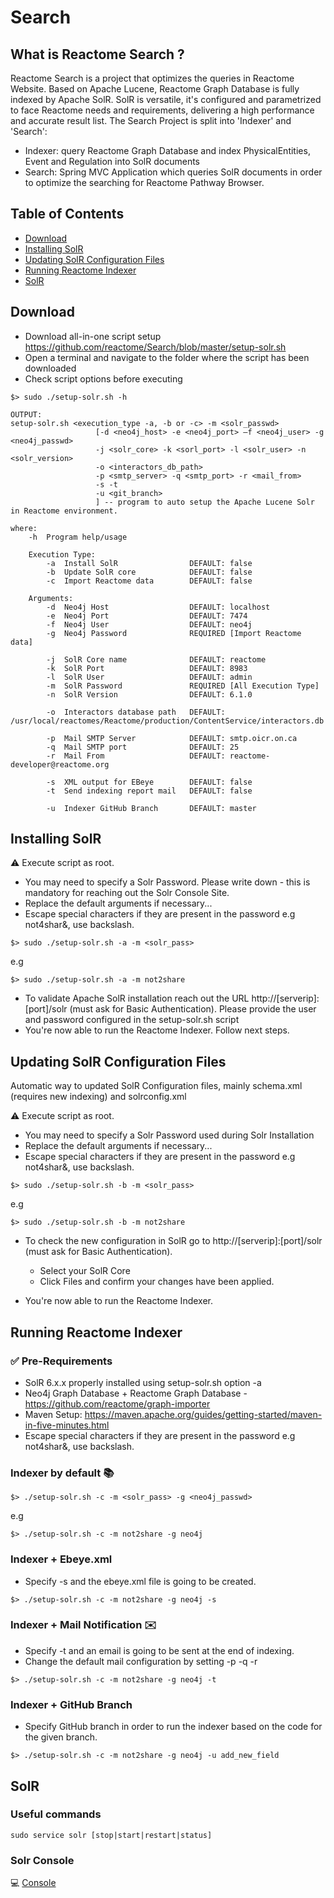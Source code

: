 # Search #
## What is Reactome Search ? ##
Reactome Search is a project that optimizes the queries in Reactome Website. Based on Apache Lucene, Reactome Graph Database is fully indexed by Apache SolR. SolR is versatile, it's configured and parametrized to face Reactome needs and requirements, delivering a high performance and accurate result list.
The Search Project is split into 'Indexer' and 'Search':

* Indexer: query Reactome Graph Database and index PhysicalEntities, Event and Regulation into SolR documents
* Search: Spring MVC Application which queries SolR documents in order to optimize the searching for Reactome Pathway Browser.

## Table of Contents ##
 - [Download](#download)
 - [Installing SolR](#installing-solr)
 - [Updating SolR Configuration Files](#updating-solr-configuration-files)
 - [Running Reactome Indexer](#running-reactome-indexer)
 - [SolR](#solr)

## Download ##
* Download all-in-one script setup https://github.com/reactome/Search/blob/master/setup-solr.sh
* Open a terminal and navigate to the folder where the script has been downloaded
* Check script options before executing

```
$> sudo ./setup-solr.sh -h

OUTPUT:
setup-solr.sh <execution_type -a, -b or -c> -m <solr_passwd> 
                   [-d <neo4j_host> -e <neo4j_port> —f <neo4j_user> -g <neo4j_passwd>
                   -j <solr_core> -k <sorl_port> -l <solr_user> -n <solr_version>
                   -o <interactors_db_path>
                   -p <smtp_server> -q <smtp_port> -r <mail_from>
                   -s -t
                   -u <git_branch>
                   ] -- program to auto setup the Apache Lucene Solr in Reactome environment.

where:
    -h  Program help/usage

    Execution Type:
        -a  Install SolR                DEFAULT: false
        -b  Update SolR core            DEFAULT: false
        -c  Import Reactome data        DEFAULT: false

    Arguments:
        -d  Neo4j Host                  DEFAULT: localhost
        -e  Neo4j Port                  DEFAULT: 7474
        -f  Neo4j User                  DEFAULT: neo4j
        -g  Neo4j Password              REQUIRED [Import Reactome data]

        -j  SolR Core name              DEFAULT: reactome
        -k  SolR Port                   DEFAULT: 8983
        -l  SolR User                   DEFAULT: admin
        -m  SolR Password               REQUIRED [All Execution Type]
        -n  SolR Version                DEFAULT: 6.1.0

        -o  Interactors database path   DEFAULT: /usr/local/reactomes/Reactome/production/ContentService/interactors.db

        -p  Mail SMTP Server            DEFAULT: smtp.oicr.on.ca
        -q  Mail SMTP port              DEFAULT: 25
        -r  Mail From                   DEFAULT: reactome-developer@reactome.org

        -s  XML output for EBeye        DEFAULT: false
        -t  Send indexing report mail   DEFAULT: false

        -u  Indexer GitHub Branch       DEFAULT: master
```

## Installing SolR ##

:warning: Execute script as root.
  * You may need to specify a Solr Password. Please write down - this is mandatory for reaching out the Solr Console Site.
  * Replace the default arguments if necessary...
  * Escape special characters if they are present in the password e.g not4shar\&, use backslash.
 
```
$> sudo ./setup-solr.sh -a -m <solr_pass>
```

e.g

```
$> sudo ./setup-solr.sh -a -m not2share
```

* To validate Apache SolR installation reach out the URL http://[serverip]:[port]/solr (must ask for Basic Authentication). Please provide the user and password configured in the setup-solr.sh script
* You're now able to run the Reactome Indexer. Follow next steps.

## Updating SolR Configuration Files ##

Automatic way to updated SolR Configuration files, mainly schema.xml (requires new indexing) and solrconfig.xml

:warning: Execute script as root.
  * You may need to specify a Solr Password used during Solr Installation
  * Replace the default arguments if necessary...
  * Escape special characters if they are present in the password e.g not4shar\&, use backslash.
```
$> sudo ./setup-solr.sh -b -m <solr_pass>
```

e.g

```
$> sudo ./setup-solr.sh -b -m not2share
```

* To check the new configuration in SolR go to http://[serverip]:[port]/solr (must ask for Basic Authentication).
  * Select your SolR Core
  * Click Files and confirm your changes have been applied.

* You're now able to run the Reactome Indexer.

## Running Reactome Indexer ##

### :white_check_mark: Pre-Requirements ###

* SolR 6.x.x properly installed using setup-solr.sh option -a
* Neo4j Graph Database + Reactome Graph Database - https://github.com/reactome/graph-importer
* Maven Setup: https://maven.apache.org/guides/getting-started/maven-in-five-minutes.html
* Escape special characters if they are present in the password e.g not4shar\&, use backslash.

### Indexer by default :books: ###

```
$> ./setup-solr.sh -c -m <solr_pass> -g <neo4j_passwd>
```

e.g

```
$> ./setup-solr.sh -c -m not2share -g neo4j
```

### Indexer + Ebeye.xml ###

* Specify -s and the ebeye.xml file is going to be created.

```
$> ./setup-solr.sh -c -m not2share -g neo4j -s
```

### Indexer + Mail Notification :envelope: ###

  * Specify -t and an email is going to be sent at the end of indexing.
  * Change the default mail configuration by setting -p -q -r

```
$> ./setup-solr.sh -c -m not2share -g neo4j -t
```

### Indexer + GitHub Branch ###

  * Specify GitHub branch in order to run the indexer based on the code for the given branch.

```
$> ./setup-solr.sh -c -m not2share -g neo4j -u add_new_field
```

## SolR ##

### Useful commands ###

```
sudo service solr [stop|start|restart|status]
```

### Solr Console ###

:computer: [Console](http://localhost:8983/solr/)
